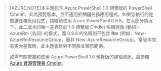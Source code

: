 > [AZURE.NOTE]本主題包含 Azure PowerShell 1.0 預覽版的 PowerShell Cmdlet，此為預覽版本，並不適用於關鍵任務應用程式。如果您執行的是關鍵任務應用程式，請繼續使用 Azure PowerShell 0.9.8。在大部分情況下，此二版本的唯一差異在於 1.0 預覽版 Cmdlet 名稱遵循 {動詞}-AzureRm {名詞} 的模式，而 0.9.8 的名稱則不包含 **Rm** (例如，New-AzureRmResourceGroup，而非 New-AzureResourceGroup)。當版本間有更大差異時，此主題會針對不同版本顯示範例。
>
> 如需有關安裝和使用 Azure PowerShell 1.0 預覽版的詳細資訊，請參閱 [Azure 資源管理員 Cmdlet](https://msdn.microsoft.com/library/mt125356.aspx)。

<!---HONumber=Oct15_HO3-->